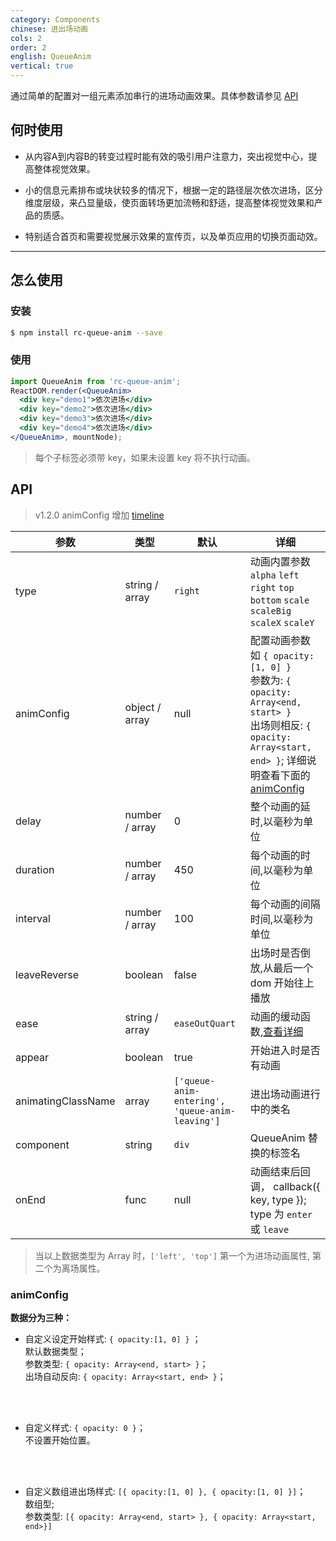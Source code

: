 ```yaml
---
category: Components
chinese: 进出场动画
cols: 2
order: 2
english: QueueAnim
vertical: true
---
```


通过简单的配置对一组元素添加串行的进场动画效果。具体参数请参见 [API](/api/queue-anim)

## 何时使用

- 从内容A到内容B的转变过程时能有效的吸引用户注意力，突出视觉中心，提高整体视觉效果。

- 小的信息元素排布或块状较多的情况下，根据一定的路径层次依次进场，区分维度层级，来凸显量级，使页面转场更加流畅和舒适，提高整体视觉效果和产品的质感。

- 特别适合首页和需要视觉展示效果的宣传页，以及单页应用的切换页面动效。

---

## 怎么使用
### 安装
```bash
$ npm install rc-queue-anim --save
```
### 使用
```jsx
import QueueAnim from 'rc-queue-anim';
ReactDOM.render(<QueueAnim>
  <div key="demo1">依次进场</div>
  <div key="demo2">依次进场</div>
  <div key="demo3">依次进场</div>
  <div key="demo4">依次进场</div>
</QueueAnim>, mountNode);
```
> 每个子标签必须带 key，如果未设置 key 将不执行动画。

## API

> v1.2.0 animConfig 增加 [timeline](http://react-component.github.io/queue-anim/examples/timeline.html)

|参数        |类型             |默认     |详细             |
|------------|----------------|---------|----------------|
| type       | string / array | `right` | 动画内置参数 <br/> `alpha` `left` `right` `top` `bottom` `scale` `scaleBig` `scaleX` `scaleY`|
| animConfig | object / array | null    | 配置动画参数<br/>  如 `{ opacity:[1, 0] }` <br/>参数为: `{ opacity: Array<end, start> }`<br/>出场则相反: `{ opacity: Array<start, end> }`; 详细说明查看下面的 [animConfig](#animConfig) |
| delay      | number / array | 0       | 整个动画的延时,以毫秒为单位 |
| duration   | number / array | 450     | 每个动画的时间,以毫秒为单位  |
| interval   | number / array | 100     | 每个动画的间隔时间,以毫秒为单位  |
| leaveReverse | boolean      | false   | 出场时是否倒放,从最后一个 dom 开始往上播放 |
| ease       | string / array | `easeOutQuart` | 动画的缓动函数,[查看详细](http://julian.com/research/velocity/#easing) |
| appear     | boolean        | true    | 开始进入时是否有动画    |
| animatingClassName | array | `['queue-anim-entering', 'queue-anim-leaving']` | 进出场动画进行中的类名 |
| component  | string | `div` | QueueAnim 替换的标签名 |
| onEnd      | func   | null  | 动画结束后回调， callback({ key, type }); type 为 `enter` 或 `leave` |

> 当以上数据类型为 Array 时，`['left', 'top']` 第一个为进场动画属性, 第二个为离场属性。

### animConfig

**数据分为三种：**

- 自定义设定开始样式: `{ opacity:[1, 0] }` ；
<br/> 默认数据类型；
<br/>参数类型: `{ opacity: Array<end, start> }`；
<br/>出场自动反向: `{ opacity: Array<start, end> }`；
<br/>
<br/>

- 自定义样式: `{ opacity: 0 }`；
<br/> 不设置开始位置。
<br/>
<br/>


- 自定义数组进出场样式: `[{ opacity:[1, 0] }, { opacity:[1, 0] }]`；
<br/> 数组型;
<br/> 参数类型: `[{ opacity: Array<end, start> }, { opacity: Array<start, end>}]`